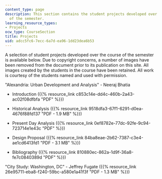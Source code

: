 ```yaml
---
content_type: page
description: This section contains the student projects developed over the course
  of the semester.
learning_resource_types:
- Projects
ocw_type: CourseSection
title: Projects
uid: adcc5fc6-7ecc-6a7d-ea96-1dd23dea6b53
---
```


A selection of student projects developed over the course of the semester is available below. Due to copyright concerns, a number of images have been removed from the document prior to its publication on this site. All images created by the students in the course have been retained. All work is courtesy of the students named and used with permission.

"Alexandria: Urban Development and Analysis" - Neeraj Bhatia

*   Introduction ({{% resource_link c853c14e-dd4c-460b-2a43-ac02f08dfbfa "PDF" %}})
    
*   Historical Analysis ({{% resource_link 9518dfa3-67f1-6291-d0ea-4676f88fd137 "PDF - 1.9 MB" %}})
    
*   Present Day Analysis ({{% resource_link 0ef8782e-77dc-92fe-9c94-723714e1e43c "PDF" %}})
    
*   Design Proposal ({{% resource_link 84ba8eae-2b62-7387-c3e4-ae1cd6413fd1 "PDF - 3.1 MB" %}})
    
*   Bibliography ({{% resource_link 810880ec-862a-1d9f-36a8-fe7c0840389d "PDF" %}})
    

"City Study: Washington, DC" - Jeffrey Fugate ({{% resource_link 26e95711-eba8-f240-59bc-a580e1a41f3f "PDF - 1.3 MB" %}})